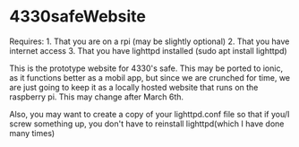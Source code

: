 # 4330safeWebsite

Requires:
    1. That you are on a rpi (may be slightly optional)
    2. That you have internet access
    3. That you have lighttpd installed (sudo apt install lighttpd)

This is the prototype website for 4330's safe. This may be ported to ionic, as it functions better as a mobil app, but since we are crunched for time, we are just going to keep it as a locally hosted website that runs on the raspberry pi. This may change after March 6th.

Also, you may want to create a copy of your lighttpd.conf file so that if you/I screw something up, you don't have to reinstall lighttpd(which I have done many times)
